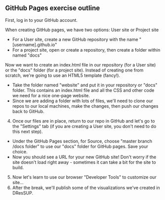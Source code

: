 ## GitHub Pages exercise outline

First, log in to your GitHub account.

When creating GitHub pages, we have two options: User site or Project site
  * For a User site, create a new GitHub repository with the name "[username].github.io"
  * For a project site, open or create a repository, then create a folder within named "docs"

Now we want to create an index.html file in our repository (for a User site) or the "docs" folder (for a project site). Instead of creating one from scratch, we're going to use an HTML5 template (fancy!).
  * Take the folder named "website" and put it in your repository or "docs" folder. This contains an index.html file and all the CSS and other code we need for a nice one-page website. 
  * Since we are adding a folder with lots of files, we'll need to clone our repos to our local machines, make the changes, then push our changes back to GitHub.
4. Once our files are in place, return to our repo in GitHub and let's go to the "Settings" tab (if you are creating a User site, you don't need to do this next step).
  * Under the GitHub Pages section, for Source, choose "master branch /docs folder" to use our "docs" folder for GitHub pages. Save your choice.
  * Now you should see a URL for your new GitHub site! Don't worry if the site doesn't load right away - sometimes it can take a bit for the site to build.
5. Now let's learn to use our browser "Developer Tools" to customize our site...
6. After the break, we'll publish some of the visualizations we've created in DResSUP.
